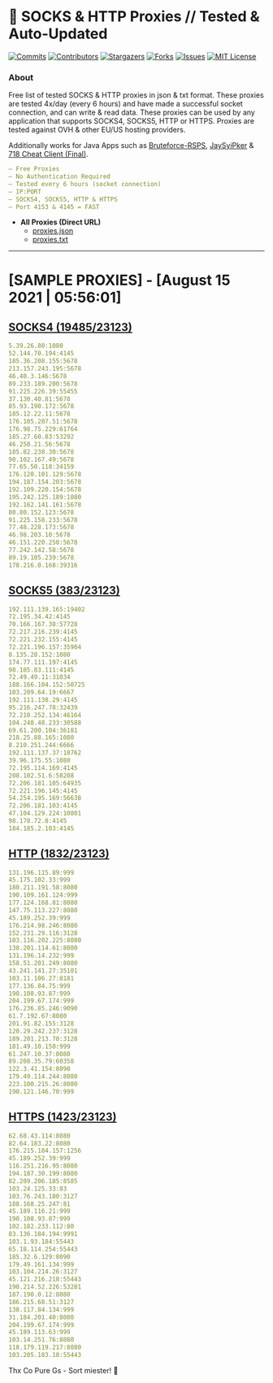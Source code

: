 <!-- MARKDOWN LINKS & IMAGES -->
<!-- https://www.markdownguide.org/basic-syntax/#reference-style-links -->
[contributors-shield]: https://img.shields.io/github/contributors/KaiBurton/free-proxies-autoupdated?style=for-the-badge
[contributors-url]: https://github.com/KaiBurton/free-proxies-autoupdated/graphs/contributors
[forks-shield]: https://img.shields.io/github/forks/KaiBurton/free-proxies-autoupdated?style=for-the-badge
[forks-url]: https://github.com/KaiBurton/free-proxies-autoupdated/network/members
[stars-shield]: https://img.shields.io/github/stars/KaiBurton/free-proxies-autoupdated?style=for-the-badge
[stars-url]: https://github.com/KaiBurton/free-proxies-autoupdated/stargazers
[issues-shield]: https://img.shields.io/github/issues/KaiBurton/free-proxies-autoupdated?style=for-the-badge
[issues-url]: https://github.com/KaiBurton/free-proxies-autoupdated/issues
[license-shield]: https://img.shields.io/github/license/KaiBurton/free-proxies-autoupdated?style=for-the-badge
[license-url]: https://github.com/KaiBurton/free-proxies-autoupdated/blob/main/LICENSE
[commit-shield]: https://img.shields.io/github/last-commit/KaiBurton/free-proxies-autoupdated?style=for-the-badge
[commit-url]: https://github.com/KaiBurton/free-proxies-autoupdated/commits/main

# 🎁 SOCKS & HTTP Proxies // Tested & Auto-Updated

[![Commits][commit-shield]][commit-url]
[![Contributors][contributors-shield]][contributors-url]
[![Stargazers][stars-shield]][stars-url]
[![Forks][forks-shield]][forks-url]
[![Issues][issues-shield]][issues-url]
[![MIT License][license-shield]][license-url]

### About
Free list of tested SOCKS & HTTP proxies in json & txt format. These proxies are tested 4x/day (every 6 hours) and have made a successful socket connection, and can write & read data. These proxies can be used by any application that supports SOCKS4, SOCKS5, HTTP or HTTPS. Proxies are tested against OVH & other EU/US hosting providers.

Additionally works for Java Apps such as [Bruteforce-RSPS](https://github.com/KaiBurton/Bruteforce-RSPS), [JaySyiPker](https://github.com/JayArrowz/JaySyiPker) & [718 Cheat Client (Final)](https://github.com/KaiBurton/718-Cheat-Client-Final). 

```yaml
— Free Proxies
— No Authentication Required
— Tested every 6 hours (socket connection)
— IP:PORT
— SOCKS4, SOCKS5, HTTP & HTTPS
— Port 4153 & 4145 = FAST
```

- **All Proxies (Direct URL)**
  - [proxies.json](https://raw.githubusercontent.com/KaiBurton/free-proxies-autoupdated/main/proxies.json)
  - [proxies.txt](https://raw.githubusercontent.com/KaiBurton/free-proxies-autoupdated/main/proxies.txt)

---

# [SAMPLE PROXIES] - [August 15 2021 | 05:56:01]

## [SOCKS4 (19485/23123)](https://raw.githubusercontent.com/KaiBurton/free-proxies-autoupdated/main/proxies-socks4.txt)
```yaml
5.39.26.80:1080
52.144.70.194:4145
185.36.208.155:5678
213.157.243.195:5678
46.40.3.146:5678
89.233.189.200:5678
91.225.226.39:55455
37.130.40.81:5678
85.93.190.172:5678
185.12.22.11:5678
176.105.207.51:5678
176.98.75.229:61764
185.27.60.83:53292
46.250.21.56:5678
185.82.238.30:5678
90.102.167.49:5678
77.65.50.118:34159
176.120.101.129:5678
194.187.154.203:5678
192.109.220.154:5678
195.242.125.189:1080
192.162.141.161:5678
80.80.152.123:5678
91.225.158.233:5678
77.48.228.173:5678
46.98.203.10:5678
46.151.220.250:5678
77.242.142.58:5678
89.19.105.239:5678
178.216.0.168:39316
```

## [SOCKS5 (383/23123)](https://raw.githubusercontent.com/KaiBurton/free-proxies-autoupdated/main/proxies-socks5.txt)
```yaml
192.111.139.165:19402
72.195.34.42:4145
70.166.167.38:57728
72.217.216.239:4145
72.221.232.155:4145
72.221.196.157:35904
8.135.28.152:1080
174.77.111.197:4145
98.185.83.111:4145
72.49.49.11:31034
188.166.104.152:50725
103.209.64.19:6667
192.111.138.29:4145
95.216.247.78:32439
72.210.252.134:46164
104.248.48.233:30588
69.61.200.104:36181
218.25.88.165:1080
8.210.251.244:6666
192.111.137.37:18762
39.96.175.55:1080
72.195.114.169:4145
208.102.51.6:58208
72.206.181.105:64935
72.221.196.145:4145
54.254.195.169:56638
72.206.181.103:4145
47.104.129.224:10801
98.178.72.8:4145
184.185.2.103:4145
```

## [HTTP (1832/23123)](https://raw.githubusercontent.com/KaiBurton/free-proxies-autoupdated/main/proxies-http.txt)
```yaml
131.196.115.89:999
45.175.102.33:999
180.211.191.58:8080
190.109.161.124:999
177.124.168.81:8080
147.75.113.227:8080
45.189.252.39:999
176.214.98.246:8080
152.231.29.116:3128
103.116.202.225:8080
138.201.114.61:8080
131.196.14.232:999
158.51.201.249:8080
43.241.141.27:35101
103.11.106.27:8181
177.136.84.75:999
190.108.93.87:999
204.199.67.174:999
176.236.85.246:9090
61.7.192.67:8080
201.91.82.155:3128
120.29.242.237:3128
189.201.213.70:3128
181.49.10.150:999
61.247.10.37:8080
89.208.35.79:60358
122.3.41.154:8090
179.49.114.244:8080
223.100.215.26:8080
190.121.146.70:999
```

## [HTTPS (1423/23123)](https://raw.githubusercontent.com/KaiBurton/free-proxies-autoupdated/main/proxies-https.txt)
```yaml
62.68.43.114:8080
82.64.183.22:8080
176.215.184.157:1256
45.189.252.39:999
116.251.216.95:8080
194.187.30.199:8080
82.209.206.185:8585
103.24.125.33:83
103.76.243.180:3127
188.168.25.247:81
45.189.116.21:999
190.108.93.87:999
102.182.233.112:80
83.136.184.194:9991
103.1.93.184:55443
65.18.114.254:55443
185.32.6.129:8090
179.49.161.134:999
103.104.214.26:3127
45.121.216.218:55443
190.214.52.226:53281
187.190.0.12:8080
186.215.68.51:3127
138.117.84.134:999
31.184.201.40:8080
204.199.67.174:999
45.189.113.63:999
103.14.251.76:8080
118.179.119.217:8080
103.205.183.18:55443
```



Thx Co Pure Gs - Sort miester! 💟